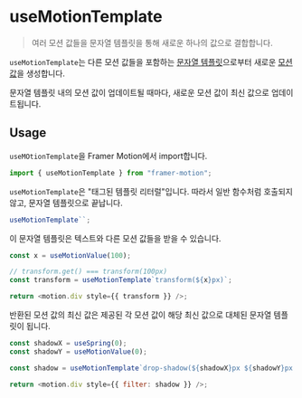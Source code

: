 # useMotionTemplate

> 여러 모션 값들을 문자열 템플릿을 통해 새로운 하나의 값으로 결합합니다.

`useMotionTemplate`는 다른 모션 값들을 포함하는 [문자열 템플릿](https://developer.mozilla.org/en-US/docs/Web/JavaScript/Reference/Template_literals)으로부터 새로운 [모션 값](https://www.framer.com/motion/motionvalue/)을 생성합니다.

문자열 템플릿 내의 모션 값이 업데이트될 때마다, 새로운 모션 값이 최신 값으로 업데이트됩니다.

## Usage

`useMOtionTemplate`을 Framer Motion에서 import합니다.

```javascript
import { useMotionTemplate } from "framer-motion";
```

`useMotionTemplate`은 "태그된 템플릿 리터럴"입니다. 따라서 일반 함수처럼 호출되지 않고, 문자열 템플릿으로 끝납니다.

```javascript
useMotionTemplate``;
```

이 문자열 템플릿은 텍스트와 다른 모션 값들을 받을 수 있습니다.

```javascript
const x = useMotionValue(100);

// transform.get() === transform(100px)
const transform = useMotionTemplate`transform(${x}px)`;

return <motion.div style={{ transform }} />;
```

반환된 모션 값의 최신 값은 제공된 각 모션 값이 해당 최신 값으로 대체된 문자열 템플릿이 됩니다.

```javascript
const shadowX = useSpring(0);
const shadowY = useMotionValue(0);

const shadow = useMotionTemplate`drop-shadow(${shadowX}px ${shadowY}px 20px rgba(0,0,0,0.3))`;

return <motion.div style={{ filter: shadow }} />;
```

